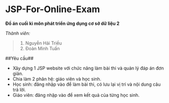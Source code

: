 # JSP-For-Online-Exam
**Đồ án cuối kì môn phát triển ứng dụng cơ sở dữ liệu 2**

*Thành viên:*

> 1. Nguyễn Hải Triều
> 2. Đoàn Minh Tuấn

##Yêu cầu##
+ Xây dựng 1 JSP website với chức năng làm bài thi và quản lý đáp án đơn giản.
+ Chia làm 2 phân hệ: giáo viên và học sinh.
+ Học sinh: đăng nhập vào để làm bài thi, có lưu lại vị trí và nội dung câu trả lời.
+ Giáo viên: đăng nhập vào để xem kết quả của từng học sinh.

